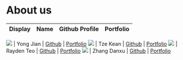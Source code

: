 # About us

Display | Name | Github Profile | Portfolio 
--------|:----:|:--------------:|:---------:

![](https://via.placeholder.com/100.png?text=Photo) | Yong Jian | [Github](https://github.com/ngyongjian) | [Portfolio](docs/team/yongjian.md)
![](https://via.placeholder.com/100.png?text=Photo) | Tze Kean | [Github](https://github.com/HiIAmTzeKean) | [Portfolio](docs/team/tzekean.md)
![](https://via.placeholder.com/100.png?text=Photo) | Rayden Teo | [Github](https://github.com/raydent30/) | [Portfolio](docs/team/rayden.md)
![](https://via.placeholder.com/100.png?text=Photo) | Zhang Danxu | [Github](https://github.com/danxuZhang) | [Portfolio](team/DanxuZhang.md)

